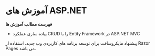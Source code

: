 # آموزش های ASP.NET

**فهرست مطالب آموزش ها**
 - پیاده سازی عملکرد CRUD را با Entity Framework در ASP.NET MVC 

پیشنهاد مایکروسافت برای توسعه برنامه های کاربردی وب جدید، استفاده از Razor Pages می باشد.
